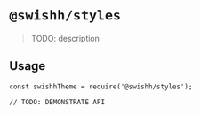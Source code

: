 # `@swishh/styles`

> TODO: description

## Usage

```
const swishhTheme = require('@swishh/styles');

// TODO: DEMONSTRATE API
```
